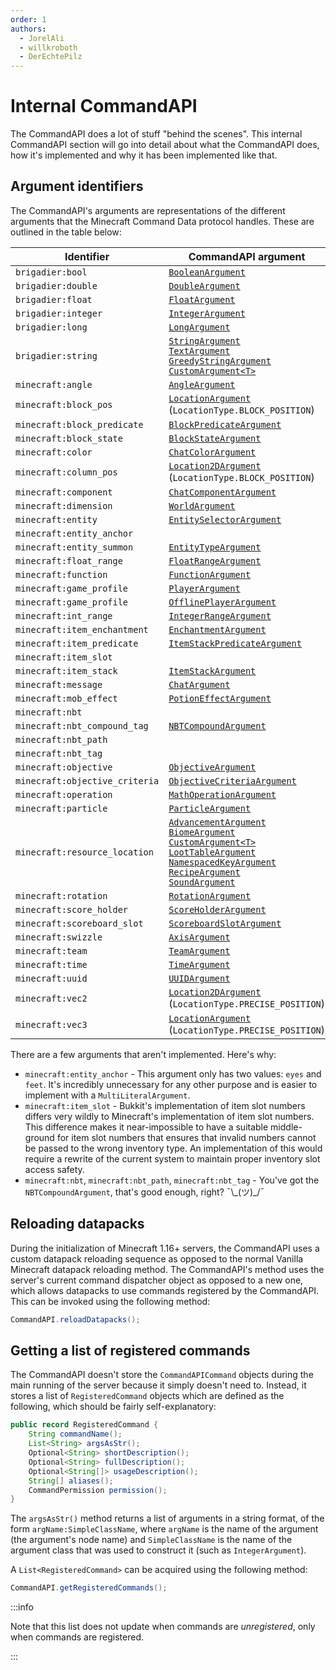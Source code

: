 ```yaml
---
order: 1
authors:
  - JorelAli
  - willkroboth
  - DerEchtePilz
---
```


# Internal CommandAPI

The CommandAPI does a lot of stuff "behind the scenes". This internal CommandAPI section will go into detail about what the CommandAPI does, how it's implemented and why it has been implemented like that.

## Argument identifiers

The CommandAPI's arguments are representations of the different arguments that the Minecraft Command Data protocol handles. These are outlined in the table below:

| Identifier                     | CommandAPI argument                                                                                                                                                                                                                                                                                                                                                                                                                                                                                                                                                                                              |
|--------------------------------|------------------------------------------------------------------------------------------------------------------------------------------------------------------------------------------------------------------------------------------------------------------------------------------------------------------------------------------------------------------------------------------------------------------------------------------------------------------------------------------------------------------------------------------------------------------------------------------------------------------|
| `brigadier:bool`               | [`BooleanArgument`](../create-commands/arguments/types/primitive-arguments#boolean-arguments)                                                                                                                                                                                                                                                                                                                                                                                                                                                                                                                    |
| `brigadier:double`             | [`DoubleArgument`](../create-commands/arguments/types/primitive-arguments#numerical-arguments)                                                                                                                                                                                                                                                                                                                                                                                                                                                                                                                   |
| `brigadier:float`              | [`FloatArgument`](../create-commands/arguments/types/primitive-arguments#numerical-arguments)                                                                                                                                                                                                                                                                                                                                                                                                                                                                                                                    |
| `brigadier:integer`            | [`IntegerArgument`](../create-commands/arguments/types/primitive-arguments#numerical-arguments)                                                                                                                                                                                                                                                                                                                                                                                                                                                                                                                  |
| `brigadier:long`               | [`LongArgument`](../create-commands/arguments/types/primitive-arguments#numerical-arguments)                                                                                                                                                                                                                                                                                                                                                                                                                                                                                                                     |
| `brigadier:string`             | [`StringArgument`](../create-commands/arguments/types/string-arguments#string-argument)<br />[`TextArgument`](../create-commands/arguments/types/string-arguments#text-argument)<br />[`GreedyStringArgument`](../create-commands/arguments/types/string-arguments#greedy-string-argument)<br />[`CustomArgument<T>`](../create-commands/arguments/types/custom-arguments)                                                                                                                                                                                                                                       |
| `minecraft:angle`              | [`AngleArgument`](../create-commands/arguments/types/misc/angle-arguments)                                                                                                                                                                                                                                                                                                                                                                                                                                                                                                                                       |
| `minecraft:block_pos`          | [`LocationArgument`](../create-commands/arguments/types/position/location-arguments#2d-location)<br />(`LocationType.BLOCK_POSITION`)                                                                                                                                                                                                                                                                                                                                                                                                                                                                            |
| `minecraft:block_predicate`    | [`BlockPredicateArgument`](../create-commands/arguments/types/predicate/block-predicate-arguments)                                                                                                                                                                                                                                                                                                                                                                                                                                                                                                               |
| `minecraft:block_state`        | [`BlockStateArgument`](../create-commands/arguments/types/misc/blockstate-arguments)                                                                                                                                                                                                                                                                                                                                                                                                                                                                                                                             |
| `minecraft:color`              | [`ChatColorArgument`](../create-commands/arguments/types/chat/spigot-chat-arguments#chat-color-argument)                                                                                                                                                                                                                                                                                                                                                                                                                                                                                                         |
| `minecraft:column_pos`         | [`Location2DArgument`](../create-commands/arguments/types/position/location-arguments#3d-location) <br />(`LocationType.BLOCK_POSITION`)                                                                                                                                                                                                                                                                                                                                                                                                                                                                         |
| `minecraft:component`          | [`ChatComponentArgument`](../create-commands/arguments/types/chat/spigot-chat-arguments#chat-component-argument)                                                                                                                                                                                                                                                                                                                                                                                                                                                                                                 |
| `minecraft:dimension`          | [`WorldArgument`](../create-commands/arguments/types/misc/world-arguments)                                                                                                                                                                                                                                                                                                                                                                                                                                                                                                                                       |
| `minecraft:entity`             | [`EntitySelectorArgument`](../create-commands/arguments/types/entities-arguments#entity-selector-argument)                                                                                                                                                                                                                                                                                                                                                                                                                                                                                                       |
| `minecraft:entity_anchor`      |                                                                                                                                                                                                                                                                                                                                                                                                                                                                                                                                                                                                                  |
| `minecraft:entity_summon`      | [`EntityTypeArgument`](../create-commands/arguments/types/entities-arguments#entity-type-argument)                                                                                                                                                                                                                                                                                                                                                                                                                                                                                                               |
| `minecraft:float_range`        | [`FloatRangeArgument`](../create-commands/arguments/types/ranged-arguments#the-integerrange--floatrange-class)                                                                                                                                                                                                                                                                                                                                                                                                                                                                                                   |
| `minecraft:function`           | [`FunctionArgument`](../create-commands/functions-and-tags/function-arguments)                                                                                                                                                                                                                                                                                                                                                                                                                                                                                                                                   |
| `minecraft:game_profile`       | [`PlayerArgument`](../create-commands/arguments/types/entities-arguments#player-argument)                                                                                                                                                                                                                                                                                                                                                                                                                                                                                                                        |
| `minecraft:game_profile`       | [`OfflinePlayerArgument`](../create-commands/arguments/types/entities-arguments#offlineplayer-argument)                                                                                                                                                                                                                                                                                                                                                                                                                                                                                                          |
| `minecraft:int_range`          | [`IntegerRangeArgument`](../create-commands/arguments/types/ranged-arguments#the-integerrange--floatrange-class)                                                                                                                                                                                                                                                                                                                                                                                                                                                                                                 |
| `minecraft:item_enchantment`   | [`EnchantmentArgument`](../create-commands/arguments/types/misc/enchantment-arguments)                                                                                                                                                                                                                                                                                                                                                                                                                                                                                                                           |
| `minecraft:item_predicate`     | [`ItemStackPredicateArgument`](../create-commands/arguments/types/predicate/itemstack-predicate-arguments)                                                                                                                                                                                                                                                                                                                                                                                                                                                                                                       |
| `minecraft:item_slot`          |                                                                                                                                                                                                                                                                                                                                                                                                                                                                                                                                                                                                                  |
| `minecraft:item_stack`         | [`ItemStackArgument`](../create-commands/arguments/types/misc/itemstack-arguments)                                                                                                                                                                                                                                                                                                                                                                                                                                                                                                                               |
| `minecraft:message`            | [`ChatArgument`](../create-commands/arguments/types/chat/spigot-chat-arguments#chat-argument)                                                                                                                                                                                                                                                                                                                                                                                                                                                                                                                    |
| `minecraft:mob_effect`         | [`PotionEffectArgument`](../create-commands/arguments/types/misc/potion-arguments)                                                                                                                                                                                                                                                                                                                                                                                                                                                                                                                               |
| `minecraft:nbt`                |                                                                                                                                                                                                                                                                                                                                                                                                                                                                                                                                                                                                                  |
| `minecraft:nbt_compound_tag`   | [`NBTCompoundArgument`](../create-commands/arguments/types/nbt-arguments)                                                                                                                                                                                                                                                                                                                                                                                                                                                                                                                                        |
| `minecraft:nbt_path`           |                                                                                                                                                                                                                                                                                                                                                                                                                                                                                                                                                                                                                  |
| `minecraft:nbt_tag`            |                                                                                                                                                                                                                                                                                                                                                                                                                                                                                                                                                                                                                  |
| `minecraft:objective`          | [`ObjectiveArgument`](../create-commands/arguments/types/scoreboard/objective-arguments#objective-argument)                                                                                                                                                                                                                                                                                                                                                                                                                                                                                                      |
| `minecraft:objective_criteria` | [`ObjectiveCriteriaArgument`](../create-commands/arguments/types/scoreboard/objective-arguments#objective-criteria-argument)                                                                                                                                                                                                                                                                                                                                                                                                                                                                                     |
| `minecraft:operation`          | [`MathOperationArgument`](../create-commands/arguments/types/misc/mathoperation-arguments)                                                                                                                                                                                                                                                                                                                                                                                                                                                                                                                       |
| `minecraft:particle`           | [`ParticleArgument`](../create-commands/arguments/types/misc/particle-arguments)                                                                                                                                                                                                                                                                                                                                                                                                                                                                                                                                 |
| `minecraft:resource_location`  | [`AdvancementArgument`](../create-commands/arguments/types/misc/advancement-arguments)<br />[`BiomeArgument`](../create-commands/arguments/types/misc/biome-arguments)<br />[`CustomArgument<T>`](../create-commands/arguments/types/custom-arguments)<br />[`LootTableArgument`](../create-commands/arguments/types/misc/loottable-arguments)<br />[`NamespacedKeyArgument`](../create-commands/arguments/types/misc/namespacedkey-arguments)<br />[`RecipeArgument`](../create-commands/arguments/types/misc/recipe-arguments)<br />[`SoundArgument`](../create-commands/arguments/types/misc/sound-arguments) |
| `minecraft:rotation`           | [`RotationArgument`](../create-commands/arguments/types/position/rotation-arguments)                                                                                                                                                                                                                                                                                                                                                                                                                                                                                                                             |
| `minecraft:score_holder`       | [`ScoreHolderArgument`](../create-commands/arguments/types/scoreboard/scoreboard-arguments#score-holder-argument)                                                                                                                                                                                                                                                                                                                                                                                                                                                                                                |
| `minecraft:scoreboard_slot`    | [`ScoreboardSlotArgument`](../create-commands/arguments/types/scoreboard/scoreboard-arguments#scoreboard-slot-argument)                                                                                                                                                                                                                                                                                                                                                                                                                                                                                          |
| `minecraft:swizzle`            | [`AxisArgument`](../create-commands/arguments/types/position/axis-arguments)                                                                                                                                                                                                                                                                                                                                                                                                                                                                                                                                     |
| `minecraft:team`               | [`TeamArgument`](../create-commands/arguments/types/scoreboard/team-arguments)                                                                                                                                                                                                                                                                                                                                                                                                                                                                                                                                   |
| `minecraft:time`               | [`TimeArgument`](../create-commands/arguments/types/misc/time-arguments)                                                                                                                                                                                                                                                                                                                                                                                                                                                                                                                                         |
| `minecraft:uuid`               | [`UUIDArgument`](../create-commands/arguments/types/misc/uuid-arguments)                                                                                                                                                                                                                                                                                                                                                                                                                                                                                                                                         |
| `minecraft:vec2`               | [`Location2DArgument`](../create-commands/arguments/types/position/location-arguments#2d-location)<br />(`LocationType.PRECISE_POSITION`)                                                                                                                                                                                                                                                                                                                                                                                                                                                                        |
| `minecraft:vec3`               | [`LocationArgument`](../create-commands/arguments/types/position/location-arguments#3d-location)<br />(`LocationType.PRECISE_POSITION`)                                                                                                                                                                                                                                                                                                                                                                                                                                                                          |

There are a few arguments that aren't implemented. Here's why:

- `minecraft:entity_anchor` - This argument only has two values: `eyes` and `feet`. It's incredibly unnecessary for any other purpose and is easier to implement with a `MultiLiteralArgument`.
- `minecraft:item_slot` - Bukkit's implementation of item slot numbers differs very wildly to Minecraft's implementation of item slot numbers. This difference makes it near-impossible to have a suitable middle-ground for item slot numbers that ensures that invalid numbers cannot be passed to the wrong inventory type. An implementation of this would require a rewrite of the current system to maintain proper inventory slot access safety.
- `minecraft:nbt`, `minecraft:nbt_path`, `minecraft:nbt_tag` - You've got the `NBTCompoundArgument`, that's good enough, right? ¯\\\_(ツ)\_/¯

## Reloading datapacks

During the initialization of Minecraft 1.16+ servers, the CommandAPI uses a custom datapack reloading sequence as opposed to the normal Vanilla Minecraft datapack reloading method. The CommandAPI's method uses the server's current command dispatcher object as opposed to a new one, which allows datapacks to use commands registered by the CommandAPI. This can be invoked using the following method:

```java
CommandAPI.reloadDatapacks();
```

## Getting a list of registered commands

The CommandAPI doesn't store the `CommandAPICommand` objects during the main running of the server because it simply doesn't need to. Instead, it stores a list of `RegisteredCommand` objects which are defined as the following, which should be fairly self-explanatory:

```java
public record RegisteredCommand {
    String commandName();
    List<String> argsAsStr();
    Optional<String> shortDescription();
    Optional<String> fullDescription();
    Optional<String[]> usageDescription();
    String[] aliases();
    CommandPermission permission();
}
```

The `argsAsStr()` method returns a list of arguments in a string format, of the form `argName:SimpleClassName`, where `argName` is the name of the argument (the argument's node name) and `SimpleClassName` is the name of the argument class that was used to construct it (such as `IntegerArgument`).

A `List<RegisteredCommand>` can be acquired using the following method:

```java
CommandAPI.getRegisteredCommands();
```

:::info

Note that this list does not update when commands are _unregistered_, only when commands are registered.

:::